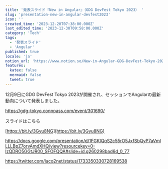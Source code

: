 ```yaml
---
title: '発表スライド『New in Angular』（GDG DevFest Tokyo 2023） '
slug: 'presentation-new-in-angular-devfest2023'
icon: ''
created_time: '2023-12-20T07:38:00.000Z'
last_edited_time: '2023-12-30T09:58:00.000Z'
category: 'Tech'
tags:
  - '発表スライド'
  - 'Angular'
published: true
locale: 'ja'
notion_url: 'https://www.notion.so/New-in-Angular-GDG-DevFest-Tokyo-2023-a2f898eb84e74ee8b7da7413c1e8902b'
features:
  katex: false
  mermaid: false
  tweet: true
---
```


12月9日にGDG DevFest Tokyo 2023が開催され、セッションでAngularの最新動向について発表しました。

https://gdg-tokyo.connpass.com/event/301690/

スライドはこちら

[https://bit.ly/3Gyu8NG](https://bit.ly/3Gyu8NG)

https://docs.google.com/presentation/d/1FGKIQqS2c55rO5JxfSbQyP7aVmlLLLBpZ7orvAmdXHQ/view?resourcekey=0-IzQDRO5GGtJR00_SFOFQQA#slide=id.g260298bad6d_0_77

https://twitter.com/laco2net/status/1733350330728169538
